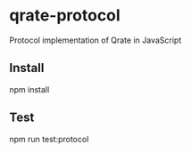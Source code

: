 # qrate-protocol
Protocol implementation of Qrate in JavaScript
## Install
  npm install
## Test
  npm run test:protocol
